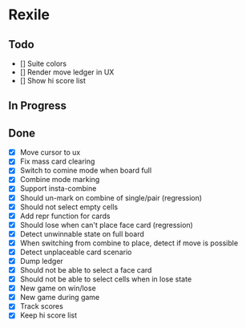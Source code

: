 # Rexile

## Todo

- [] Suite colors
- [] Render move ledger in UX
- [] Show hi score list

## In Progress

## Done

- [x] Move cursor to ux
- [x] Fix mass card clearing
- [x] Switch to comine mode when board full
- [x] Combine mode marking
- [x] Support insta-combine
- [x] Should un-mark on combine of single/pair (regression)
- [x] Should not select empty cells
- [x] Add repr function for cards
- [x] Should lose when can't place face card (regression)
- [x] Detect unwinnable state on full board
- [x] When switching from combine to place, detect if move is possible
- [x] Detect unplaceable card scenario
- [x] Dump ledger
- [x] Should not be able to select a face card
- [x] Should not be able to select cells when in lose state
- [x] New game on win/lose
- [x] New game during game
- [x] Track scores
- [x] Keep hi score list
